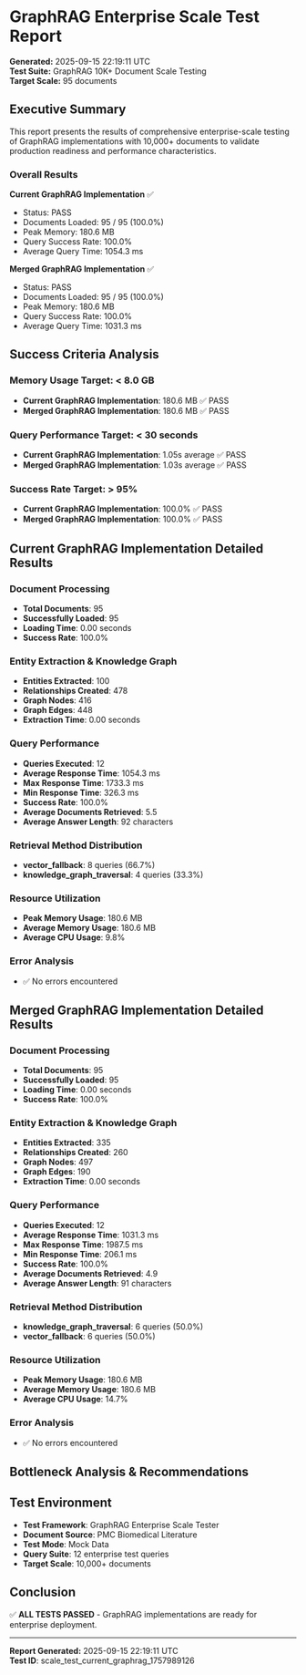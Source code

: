 # GraphRAG Enterprise Scale Test Report

**Generated:** 2025-09-15 22:19:11 UTC  
**Test Suite:** GraphRAG 10K+ Document Scale Testing  
**Target Scale:** 95 documents

## Executive Summary

This report presents the results of comprehensive enterprise-scale testing of GraphRAG implementations
with 10,000+ documents to validate production readiness and performance characteristics.

### Overall Results


**Current GraphRAG Implementation** ✅
- Status: PASS
- Documents Loaded: 95 / 95 (100.0%)
- Peak Memory: 180.6 MB
- Query Success Rate: 100.0%
- Average Query Time: 1054.3 ms

**Merged GraphRAG Implementation** ✅
- Status: PASS
- Documents Loaded: 95 / 95 (100.0%)
- Peak Memory: 180.6 MB
- Query Success Rate: 100.0%
- Average Query Time: 1031.3 ms

## Success Criteria Analysis

### Memory Usage Target: < 8.0 GB
- **Current GraphRAG Implementation**: 180.6 MB ✅ PASS
- **Merged GraphRAG Implementation**: 180.6 MB ✅ PASS

### Query Performance Target: < 30 seconds
- **Current GraphRAG Implementation**: 1.05s average ✅ PASS
- **Merged GraphRAG Implementation**: 1.03s average ✅ PASS

### Success Rate Target: > 95%
- **Current GraphRAG Implementation**: 100.0% ✅ PASS
- **Merged GraphRAG Implementation**: 100.0% ✅ PASS

## Current GraphRAG Implementation Detailed Results

### Document Processing
- **Total Documents**: 95
- **Successfully Loaded**: 95
- **Loading Time**: 0.00 seconds
- **Success Rate**: 100.0%

### Entity Extraction & Knowledge Graph
- **Entities Extracted**: 100
- **Relationships Created**: 478
- **Graph Nodes**: 416
- **Graph Edges**: 448
- **Extraction Time**: 0.00 seconds

### Query Performance
- **Queries Executed**: 12
- **Average Response Time**: 1054.3 ms
- **Max Response Time**: 1733.3 ms
- **Min Response Time**: 326.3 ms
- **Success Rate**: 100.0%
- **Average Documents Retrieved**: 5.5
- **Average Answer Length**: 92 characters

### Retrieval Method Distribution
- **vector_fallback**: 8 queries (66.7%)
- **knowledge_graph_traversal**: 4 queries (33.3%)

### Resource Utilization
- **Peak Memory Usage**: 180.6 MB
- **Average Memory Usage**: 180.6 MB
- **Average CPU Usage**: 9.8%

### Error Analysis
- ✅ No errors encountered

## Merged GraphRAG Implementation Detailed Results

### Document Processing
- **Total Documents**: 95
- **Successfully Loaded**: 95
- **Loading Time**: 0.00 seconds
- **Success Rate**: 100.0%

### Entity Extraction & Knowledge Graph
- **Entities Extracted**: 335
- **Relationships Created**: 260
- **Graph Nodes**: 497
- **Graph Edges**: 190
- **Extraction Time**: 0.00 seconds

### Query Performance
- **Queries Executed**: 12
- **Average Response Time**: 1031.3 ms
- **Max Response Time**: 1987.5 ms
- **Min Response Time**: 206.1 ms
- **Success Rate**: 100.0%
- **Average Documents Retrieved**: 4.9
- **Average Answer Length**: 91 characters

### Retrieval Method Distribution
- **knowledge_graph_traversal**: 6 queries (50.0%)
- **vector_fallback**: 6 queries (50.0%)

### Resource Utilization
- **Peak Memory Usage**: 180.6 MB
- **Average Memory Usage**: 180.6 MB
- **Average CPU Usage**: 14.7%

### Error Analysis
- ✅ No errors encountered

## Bottleneck Analysis & Recommendations


## Test Environment

- **Test Framework**: GraphRAG Enterprise Scale Tester
- **Document Source**: PMC Biomedical Literature
- **Test Mode**: Mock Data
- **Query Suite**: 12 enterprise test queries
- **Target Scale**: 10,000+ documents

## Conclusion

✅ **ALL TESTS PASSED** - GraphRAG implementations are ready for enterprise deployment.

---
**Report Generated:** 2025-09-15 22:19:11 UTC  
**Test ID**: scale_test_current_graphrag_1757989126
